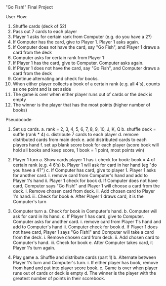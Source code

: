 "Go Fish!" Final Project

User Flow:

1. Shuffle cards (deck of 52)
2. Pass out 7 cards to each player
3. Player 1 asks for certain rank from Computer (e.g. do you have a 2?)
4. If Computer has the card, give to Player 1. Player 1 asks again.
5. If Computer does not have the card, say "Go Fish", and Player 1 draws a card from the deck
6. Computer asks for certain rank from Player 1
7. If Player 1 has the card, give to Computer. Computer asks again.
8. If Player 1 does not have the card, say "Go Fish", and Computer draws a card from the deck
9. Continue alternating and check for books.
10. When either player collects a book of a certain rank (e.g. all 4's), counts as one point and is set aside
11. The game is over when either player runs out of cards or the deck is empty
12. The winner is the player that has the most points (higher number of books)

Pseudocode:

1. Set up cards.
    a. rank = 2, 3, 4, 5, 6, 7, 8, 9, 10, J, K, Q
    b. shuffle deck = suffle (rank * 4)
    c. distribute 7 cards to each player
    d. remove distributed cards from main deck
    e. add distributed cards to each players hand
    f. set up blank score book for each player (score book will hold all books and keep score, 1 book = 1 point, most points win)

2. Player 1 turn
    a. Show cards player 1 has
        i. check for book: book = 4 of certain rank (e.g. 4 6's)
    b. Player 1 will ask for card in her hand (eg "do you have a 4?")
    c. If Computer has card, give to player 1.  Player 1 asks for another card.
        i. remove card from Computer's hand and add to Player 1's hand
        ii. Player 1 check for book
    d. If Computer does not have card, Computer says "Go Fish!" and Player 1 will choose a card from the deck.
        i. Remove chosen card from deck.
        ii. Add chosen card to Player 1's hand.
        iii. Check for book
    e. After Player 1 draws card, it is the Computer's turn

3. Computer turn
    a. Check for book in Computer's hand.
    b. Computer will ask for card in its hand.
    c. If Player 1 has card, give to Computer.  Computer asks for another card.
        i. remove card from Player 1's hand and add to Computer's hand
        ii. Computer check for book
    d. If Player 1 does not have card, Player 1 says "Go Fish!" and Computer will take a card from the deck.
        i. Remove chosen card from deck.
        ii. Add chosen card to Computer's hand.
        iii. Check for book
    e. After Computer takes card, it Player 1's turn again.

4. Play game
    a. Shuffle and distribute cards (part 1)
    b. Alternate between Player 1's turn and Computer's turn.
        i. If either player has book, remove from hand and put into player score book.
    c. Game is over when player runs out of cards or deck is empty
    d. The winner is the player with the greatest number of points in their scorebook. 